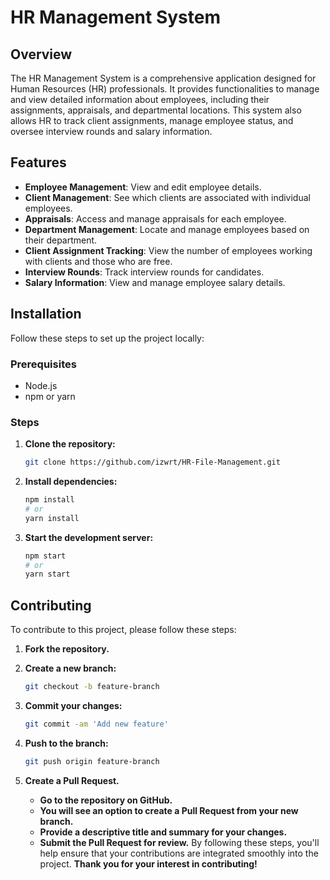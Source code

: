 # HR Management System

## Overview

The HR Management System is a comprehensive application designed for Human Resources (HR) professionals. It provides functionalities to manage and view detailed information about employees, including their assignments, appraisals, and departmental locations. This system also allows HR to track client assignments, manage employee status, and oversee interview rounds and salary information.

## Features

- **Employee Management**: View and edit employee details.
- **Client Management**: See which clients are associated with individual employees.
- **Appraisals**: Access and manage appraisals for each employee.
- **Department Management**: Locate and manage employees based on their department.
- **Client Assignment Tracking**: View the number of employees working with clients and those who are free.
- **Interview Rounds**: Track interview rounds for candidates.
- **Salary Information**: View and manage employee salary details.

## Installation

Follow these steps to set up the project locally:

### Prerequisites

- Node.js
- npm or yarn

### Steps

1. **Clone the repository:**
   ```bash
   git clone https://github.com/izwrt/HR-File-Management.git

2. **Install dependencies:**
   ```bash
   npm install
   # or
   yarn install
   
3. **Start the development server:**
   ```bash
   npm start
   # or
   yarn start

## Contributing

To contribute to this project, please follow these steps:

1. **Fork the repository.**

2. **Create a new branch:**
   ```bash
   git checkout -b feature-branch
3. **Commit your changes:**
   ```bash
   git commit -am 'Add new feature'

4. **Push to the branch:**
   ```bash
   git push origin feature-branch
5. **Create a Pull Request.**
   - **Go to the repository on GitHub.**
   - **You will see an option to create a Pull Request from your new branch.**
   - **Provide a descriptive title and summary for your changes.**
   - **Submit the Pull Request for review.**
By following these steps, you'll help ensure that your contributions are integrated smoothly into the project.
**Thank you for your interest in contributing!** 
